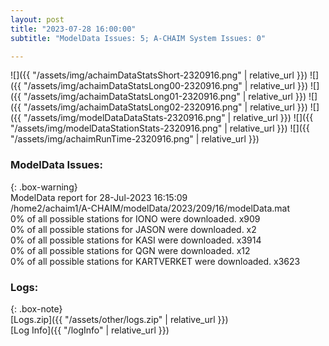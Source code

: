 ```yaml
---
layout: post
title: "2023-07-28 16:00:00"
subtitle: "ModelData Issues: 5; A-CHAIM System Issues: 0"

---
```


![]({{ "/assets/img/achaimDataStatsShort-2320916.png" | relative_url }})
![]({{ "/assets/img/achaimDataStatsLong00-2320916.png" | relative_url }})
![]({{ "/assets/img/achaimDataStatsLong01-2320916.png" | relative_url }})
![]({{ "/assets/img/achaimDataStatsLong02-2320916.png" | relative_url }})
![]({{ "/assets/img/modelDataDataStats-2320916.png" | relative_url }})
![]({{ "/assets/img/modelDataStationStats-2320916.png" | relative_url }})
![]({{ "/assets/img/achaimRunTime-2320916.png" | relative_url }})


### ModelData Issues:  
  
{: .box-warning}  
 ModelData report for 28-Jul-2023 16:15:09   
 /home2/achaim1/A-CHAIM/modelData/2023/209/16/modelData.mat   
 0% of all possible stations for IONO were downloaded. x909   
 0% of all possible stations for JASON were downloaded. x2   
 0% of all possible stations for KASI were downloaded. x3914   
 0% of all possible stations for QGN were downloaded. x12   
 0% of all possible stations for KARTVERKET were downloaded. x3623   
  


### Logs:  
  
{: .box-note}  
[Logs.zip]({{ "/assets/other/logs.zip" | relative_url }})  
[Log Info]({{ "/logInfo" | relative_url }})  
